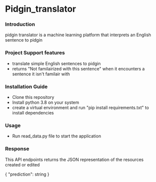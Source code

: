 # Pidgin_translator

### Introduction

pidgin translator is a machine learning platform that interprets an English sentence to pidgin

### Project Support features
* translate simple English sentences to pidgin
* returns "Not familairized with this sentence" when it encounters a sentence it isn't familair with

### Installation Guide
* Clone this repository
* Install python 3.8 on your system
* create a virtual environment and run "pip install requirements.txt" to install dependencies

### Usage 
* Run read_data.py file to start the application

### Response
This API endpoints returns the JSON representation of the resources created or edited



{
 "prediction": string
 }
